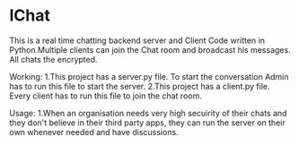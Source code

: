 # IChat
This is a real time chatting backend server and Client Code written in Python.Multiple clients can join the Chat room and broadcast his messages. 
All chats the encrypted.

Working:
1.This project has a server.py file. To start the conversation Admin has to run this file to start the server.
2.This project has a client.py file. Every client has to run this file to join the chat room.

Usage:
1.When an organisation needs very high secuirity of their chats and they don't believe in their third party apps, they can run the server on their own whenever needed and have discussions.
